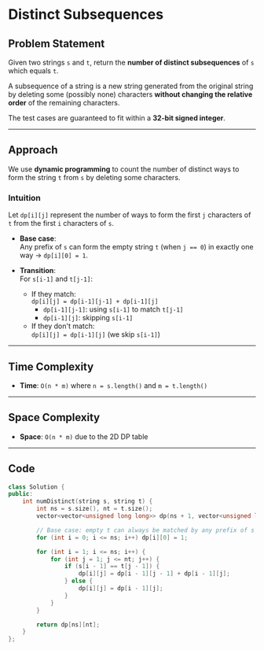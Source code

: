 # Distinct Subsequences

## Problem Statement

Given two strings `s` and `t`, return the **number of distinct subsequences** of `s` which equals `t`.

A subsequence of a string is a new string generated from the original string by deleting some (possibly none) characters **without changing the relative order** of the remaining characters.

The test cases are guaranteed to fit within a **32-bit signed integer**.

---

## Approach

We use **dynamic programming** to count the number of distinct ways to form the string `t` from `s` by deleting some characters.

### Intuition

Let `dp[i][j]` represent the number of ways to form the first `j` characters of `t` from the first `i` characters of `s`.

- **Base case**:  
  Any prefix of `s` can form the empty string `t` (when `j == 0`) in exactly one way → `dp[i][0] = 1`.

- **Transition**:  
  For `s[i-1]` and `t[j-1]`:
  - If they match:  
    `dp[i][j] = dp[i-1][j-1] + dp[i-1][j]`
    - `dp[i-1][j-1]`: using `s[i-1]` to match `t[j-1]`
    - `dp[i-1][j]`: skipping `s[i-1]`
  - If they don't match:  
    `dp[i][j] = dp[i-1][j]` (we skip `s[i-1]`)

---

## Time Complexity

- **Time**: `O(n * m)` where `n = s.length()` and `m = t.length()`

---

## Space Complexity

- **Space**: `O(n * m)` due to the 2D DP table

---

## Code

```cpp
class Solution {
public:
    int numDistinct(string s, string t) {
        int ns = s.size(), nt = t.size();
        vector<vector<unsigned long long>> dp(ns + 1, vector<unsigned long long>(nt + 1, 0));

        // Base case: empty t can always be matched by any prefix of s
        for (int i = 0; i <= ns; i++) dp[i][0] = 1;

        for (int i = 1; i <= ns; i++) {
            for (int j = 1; j <= nt; j++) {
                if (s[i - 1] == t[j - 1]) {
                    dp[i][j] = dp[i - 1][j - 1] + dp[i - 1][j];
                } else {
                    dp[i][j] = dp[i - 1][j];
                }
            }
        }

        return dp[ns][nt];
    }
};
